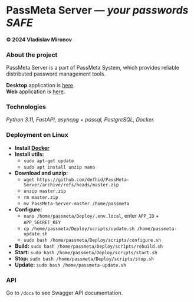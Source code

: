 # PassMeta Server — *your passwords SAFE*
#### © 2024 Vladislav Mironov


### About the project
PassMeta Server is a part of PassMeta System, which provides reliable distributed password management tools.

**Desktop** application is [here](https://github.com/defhid/PassMeta-DesktopApp). <br>
**Web** application is [here](https://github.com/defhid/PassMeta-WebApp).


### Technologies
*Python 3.11, FastAPI, asyncpg + passql, PostgreSQL, Docker.*


### Deployment on Linux

+ **Install [Docker](https://docs.docker.com/engine/install/ubuntu)**
+ **Install utils:**
  - `sudo apt-get update`
  - `sudo apt install unzip nano`
+ **Download and unzip:**
  - `wget https://github.com/defhid/PassMeta-Server/archive/refs/heads/master.zip`
  - `unzip master.zip`
  - `rm master.zip`
  - `mv PassMeta-Server-master /home/passmeta`
+ **Configure:**
  - `nano /home/passmeta/Deploy/.env.local`, enter `APP_ID` + `APP_SECRET_KEY`
  - `cp /home/passmeta/Deploy/scripts/update.sh /home/passmeta-update.sh`
  - `sudo bash /home/passmeta/Deploy/scripts/configure.sh`
+ **Build:** `sudo bash /home/passmeta/Deploy/scripts/rebuild.sh`
+ **Start:** `sudo bash /home/passmeta/Deploy/scripts/start.sh`
+ **Stop:** `sudo bash /home/passmeta/Deploy/scripts/stop.sh`
+ **Update:** `sudo bash /home/passmeta-update.sh`

### API
Go to `/docs` to see Swagger API documentation.